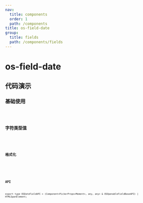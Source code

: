 ```yaml
---
nav:
  title: components
  order: 1
  path: /components
title: os-field-date
group:
  title: fields
  path: /components/fields
---
```


# os-field-date

## 代码演示

### 基础使用

<code src="../demos/field-date/simple.tsx" />

### 字符类型值

<code src="../demos/field-date/string-value.tsx" />

### 格式化

<code src="../demos/field-date/format.tsx" />

<API exports='["Settings"]' src="../components/fields/date.tsx"></API>

### API

`export type OSDateFieldAPI = (Component<PickerProps<Moment>, any, any> & OSOpenableFieldBaseAPI) | HTMLSpanElement;`
